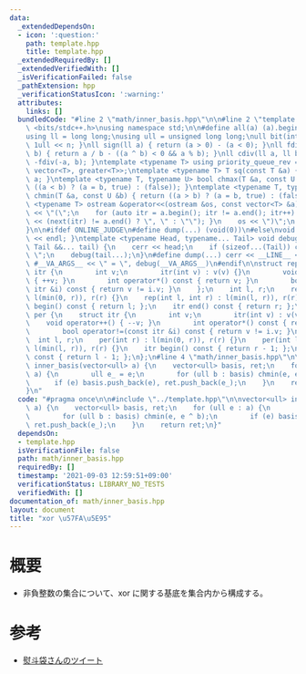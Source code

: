 ```yaml
---
data:
  _extendedDependsOn:
  - icon: ':question:'
    path: template.hpp
    title: template.hpp
  _extendedRequiredBy: []
  _extendedVerifiedWith: []
  _isVerificationFailed: false
  _pathExtension: hpp
  _verificationStatusIcon: ':warning:'
  attributes:
    links: []
  bundledCode: "#line 2 \"math/inner_basis.hpp\"\n\n#line 2 \"template.hpp\"\n\n#include\
    \ <bits/stdc++.h>\nusing namespace std;\n\n#define all(a) (a).begin(), (a).end()\n\
    using ll = long long;\nusing ull = unsigned long long;\null bit(int n) { return\
    \ 1ull << n; }\nll sign(ll a) { return (a > 0) - (a < 0); }\nll fdiv(ll a, ll\
    \ b) { return a / b - ((a ^ b) < 0 && a % b); }\nll cdiv(ll a, ll b) { return\
    \ -fdiv(-a, b); }\ntemplate <typename T> using priority_queue_rev = priority_queue<T,\
    \ vector<T>, greater<T>>;\ntemplate <typename T> T sq(const T &a) { return a *\
    \ a; }\ntemplate <typename T, typename U> bool chmax(T &a, const U &b) { return\
    \ ((a < b) ? (a = b, true) : (false)); }\ntemplate <typename T, typename U> bool\
    \ chmin(T &a, const U &b) { return ((a > b) ? (a = b, true) : (false)); }\ntemplate\
    \ <typename T> ostream &operator<<(ostream &os, const vector<T> &a) {\n    os\
    \ << \"(\";\n    for (auto itr = a.begin(); itr != a.end(); itr++) { os << *itr\
    \ << (next(itr) != a.end() ? \", \" : \"\"); }\n    os << \")\";\n    return os;\n\
    }\n\n#ifdef ONLINE_JUDGE\n#define dump(...) (void(0))\n#else\nvoid debug() { cerr\
    \ << endl; }\ntemplate <typename Head, typename... Tail> void debug(Head &&head,\
    \ Tail &&... tail) {\n    cerr << head;\n    if (sizeof...(Tail)) cerr << \",\
    \ \";\n    debug(tail...);\n}\n#define dump(...) cerr << __LINE__ << \": \" <<\
    \ #__VA_ARGS__ << \" = \", debug(__VA_ARGS__)\n#endif\n\nstruct rep {\n    struct\
    \ itr {\n        int v;\n        itr(int v) : v(v) {}\n        void operator++()\
    \ { ++v; }\n        int operator*() const { return v; }\n        bool operator!=(const\
    \ itr &i) const { return v != i.v; }\n    };\n    int l, r;\n    rep(int r) :\
    \ l(min(0, r)), r(r) {}\n    rep(int l, int r) : l(min(l, r)), r(r) {}\n    itr\
    \ begin() const { return l; };\n    itr end() const { return r; };\n};\nstruct\
    \ per {\n    struct itr {\n        int v;\n        itr(int v) : v(v) {}\n    \
    \    void operator++() { --v; }\n        int operator*() const { return v; }\n\
    \        bool operator!=(const itr &i) const { return v != i.v; }\n    };\n  \
    \  int l, r;\n    per(int r) : l(min(0, r)), r(r) {}\n    per(int l, int r) :\
    \ l(min(l, r)), r(r) {}\n    itr begin() const { return r - 1; };\n    itr end()\
    \ const { return l - 1; };\n};\n#line 4 \"math/inner_basis.hpp\"\n\nvector<ull>\
    \ inner_basis(vector<ull> a) {\n    vector<ull> basis, ret;\n    for (ull e :\
    \ a) {\n        ull e_ = e;\n        for (ull b : basis) chmin(e, e ^ b);\n  \
    \      if (e) basis.push_back(e), ret.push_back(e_);\n    }\n    return ret;\n\
    }\n"
  code: "#pragma once\n\n#include \"../template.hpp\"\n\nvector<ull> inner_basis(vector<ull>\
    \ a) {\n    vector<ull> basis, ret;\n    for (ull e : a) {\n        ull e_ = e;\n\
    \        for (ull b : basis) chmin(e, e ^ b);\n        if (e) basis.push_back(e),\
    \ ret.push_back(e_);\n    }\n    return ret;\n}"
  dependsOn:
  - template.hpp
  isVerificationFile: false
  path: math/inner_basis.hpp
  requiredBy: []
  timestamp: '2021-09-03 12:59:51+09:00'
  verificationStatus: LIBRARY_NO_TESTS
  verifiedWith: []
documentation_of: math/inner_basis.hpp
layout: document
title: "xor \u57FA\u5E95"
---
```


# 概要
- 非負整数の集合について、xor に関する基底を集合内から構成する。

# 参考
- [熨斗袋さんのツイート](https://twitter.com/noshi91/status/1200702280128856064)